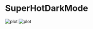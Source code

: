 # SuperHotDarkMode
![plot](https://doc-10-1c-docs.googleusercontent.com/docs/securesc/qurd8g5vjnsbcrma2a530h8tvv1i9pqj/8gg9lm6pp7g35aeui13uv2ie9g2a8gfn/1626671700000/10525813598416389447/10525813598416389447/1aTfkWRM4GsZKudvDVkpvAlE4c_mH9v3c?e=download&authuser=0&nonce=f1qan5uv9ag4s&user=10525813598416389447&hash=dhbb6uc5veu1hj083vdabofr6ilm1jn8)
![plot](https://drive.google.com/file/d/1-KxEIqeuZI2I8IoT_t58Cep3EdhZ5ySz/view?usp=sharing)
